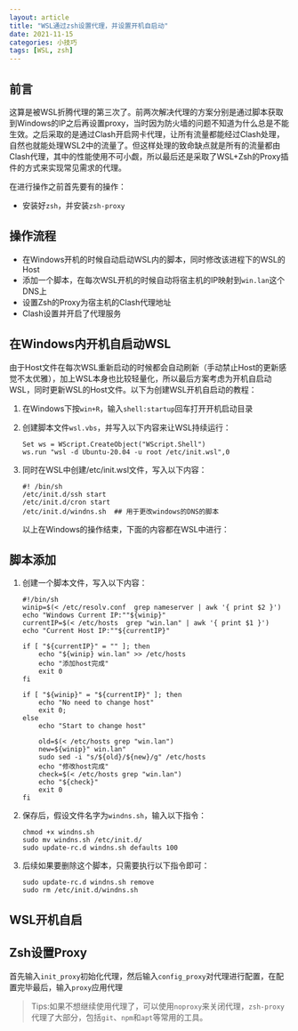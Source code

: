 ```yaml
---
layout: article
title: "WSL通过zsh设置代理，并设置开机自启动"
date: 2021-11-15
categories: 小技巧
tags: [WSL, zsh]
---
```


## 前言

这算是被WSL折腾代理的第三次了。前两次解决代理的方案分别是通过脚本获取到Windows的IP之后再设置proxy，当时因为防火墙的问题不知道为什么总是不能生效。之后采取的是通过Clash开启网卡代理，让所有流量都能经过Clash处理，自然也就能处理WSL2中的流量了。但这样处理的致命缺点就是所有的流量都由Clash代理，其中的性能使用不可小觑，所以最后还是采取了WSL+Zsh的Proxy插件的方式来实现常见需求的代理。

在进行操作之前首先要有的操作：

* 安装好`zsh`，并安装`zsh-proxy`

## 操作流程

* 在Windows开机的时候自动启动WSL内的脚本，同时修改该进程下的WSL的Host
* 添加一个脚本，在每次WSL开机的时候自动将宿主机的IP映射到`win.lan`这个DNS上
* 设置Zsh的Proxy为宿主机的Clash代理地址
* Clash设置并开启了代理服务

## 在Windows内开机自启动WSL

由于Host文件在每次WSL重新启动的时候都会自动刷新（手动禁止Host的更新感觉不太优雅），加上WSL本身也比较轻量化，所以最后方案考虑为开机自启动WSL，同时更新WSL的Host文件。以下为创建WSL开机自启动的教程：

1. 在Windows下按`win+R`，输入`shell:startup`回车打开开机启动目录

2. 创建脚本文件`wsl.vbs`，并写入以下内容来让WSL持续运行：

   ```vbscript
   Set ws = WScript.CreateObject("WScript.Shell")        
   ws.run "wsl -d Ubuntu-20.04 -u root /etc/init.wsl",0
   ```

3. 同时在WSL中创建/etc/init.wsl文件，写入以下内容：

   ```shell
   #! /bin/sh
   /etc/init.d/ssh start
   /etc/init.d/cron start
   /etc/init.d/windns.sh  ## 用于更改windows的DNS的脚本
   ```

   以上在Windows的操作结束，下面的内容都在WSL中进行：

## 脚本添加

1. 创建一个脚本文件，写入以下内容：

   ```shell
   #!/bin/sh
   winip=$(< /etc/resolv.conf  grep nameserver | awk '{ print $2 }')
   echo "Windows Current IP:""${winip}"
   currentIP=$(< /etc/hosts  grep "win.lan" | awk '{ print $1 }')
   echo "Current Host IP:""${currentIP}"
   
   if [ "${currentIP}" = "" ]; then
       echo "${winip} win.lan" >> /etc/hosts
       echo "添加host完成"
       exit 0
   fi
   
   if [ "${winip}" = "${currentIP}" ]; then
       echo "No need to change host"
       exit 0;
   else
       echo "Start to change host"
   
       old=$(< /etc/hosts grep "win.lan")
       new=${winip}" win.lan"
       sudo sed -i "s/${old}/${new}/g" /etc/hosts
       echo "修改host完成"
       check=$(< /etc/hosts grep "win.lan")
       echo "${check}"
       exit 0
   fi
   ```

2. 保存后，假设文件名字为`windns.sh`，输入以下指令：

   ```shell
   chmod +x windns.sh
   sudo mv windns.sh /etc/init.d/
   sudo update-rc.d windns.sh defaults 100
   ```

3. 后续如果要删除这个脚本，只需要执行以下指令即可：

   ```shell
   sudo update-rc.d windns.sh remove
   sudo rm /etc/init.d/windns.sh
   ```

## WSL开机自启

## Zsh设置Proxy

首先输入`init_proxy`初始化代理，然后输入`config_proxy`对代理进行配置，在配置完毕最后，输入`proxy`应用代理

> Tips:如果不想继续使用代理了，可以使用`noproxy`来关闭代理，`zsh-proxy`代理了大部分，包括`git`、`npm`和`apt`等常用的工具。

